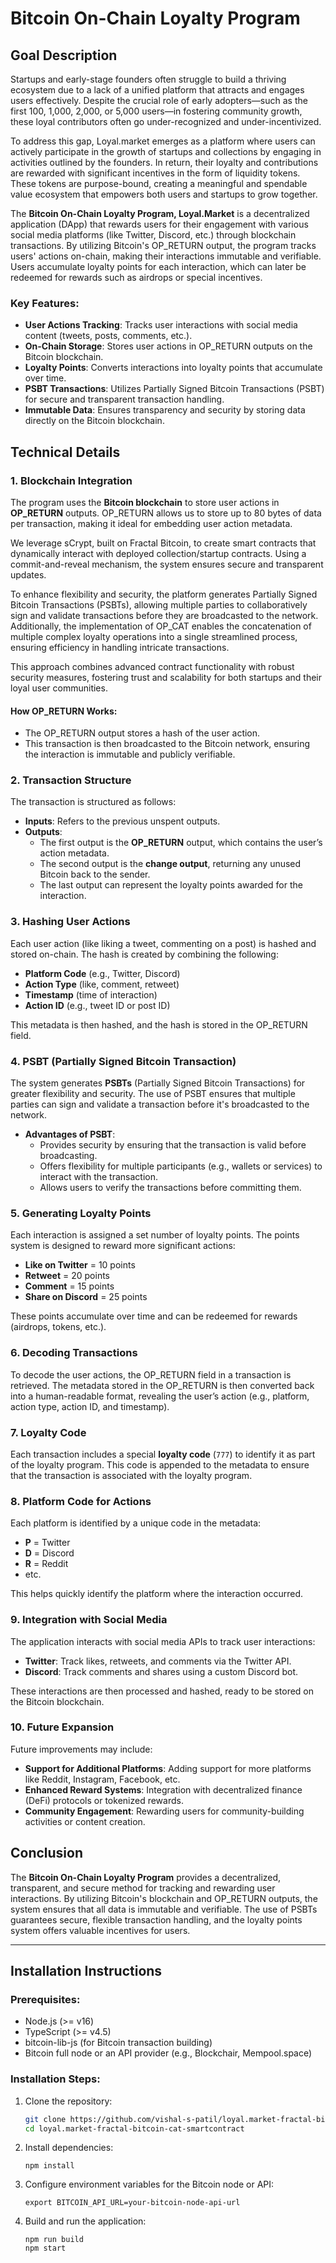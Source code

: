# Bitcoin On-Chain Loyalty Program

## Goal Description

Startups and early-stage founders often struggle to build a thriving ecosystem due to a lack of a unified platform that attracts and engages users effectively. Despite the crucial role of early adopters—such as the first 100, 1,000, 2,000, or 5,000 users—in fostering community growth, these loyal contributors often go under-recognized and under-incentivized.

To address this gap, Loyal.market emerges as a platform where users can actively participate in the growth of startups and collections by engaging in activities outlined by the founders. In return, their loyalty and contributions are rewarded with significant incentives in the form of liquidity tokens. These tokens are purpose-bound, creating a meaningful and spendable value ecosystem that empowers both users and startups to grow together.

The **Bitcoin On-Chain Loyalty Program, Loyal.Market** is a decentralized application (DApp) that rewards users for their engagement with various social media platforms (like Twitter, Discord, etc.) through blockchain transactions. By utilizing Bitcoin's OP_RETURN output, the program tracks users' actions on-chain, making their interactions immutable and verifiable. Users accumulate loyalty points for each interaction, which can later be redeemed for rewards such as airdrops or special incentives.

### Key Features:

- **User Actions Tracking**: Tracks user interactions with social media content (tweets, posts, comments, etc.).
- **On-Chain Storage**: Stores user actions in OP_RETURN outputs on the Bitcoin blockchain.
- **Loyalty Points**: Converts interactions into loyalty points that accumulate over time.
- **PSBT Transactions**: Utilizes Partially Signed Bitcoin Transactions (PSBT) for secure and transparent transaction handling.
- **Immutable Data**: Ensures transparency and security by storing data directly on the Bitcoin blockchain.

## Technical Details

### 1. **Blockchain Integration**

The program uses the **Bitcoin blockchain** to store user actions in **OP_RETURN** outputs. OP_RETURN allows us to store up to 80 bytes of data per transaction, making it ideal for embedding user action metadata.

We leverage sCrypt, built on Fractal Bitcoin, to create smart contracts that dynamically interact with deployed collection/startup contracts. Using a commit-and-reveal mechanism, the system ensures secure and transparent updates.

To enhance flexibility and security, the platform generates Partially Signed Bitcoin Transactions (PSBTs), allowing multiple parties to collaboratively sign and validate transactions before they are broadcasted to the network. Additionally, the implementation of OP_CAT enables the concatenation of multiple complex loyalty operations into a single streamlined process, ensuring efficiency in handling intricate transactions.

This approach combines advanced contract functionality with robust security measures, fostering trust and scalability for both startups and their loyal user communities.

#### How OP_RETURN Works:

- The OP_RETURN output stores a hash of the user action.
- This transaction is then broadcasted to the Bitcoin network, ensuring the interaction is immutable and publicly verifiable.

### 2. **Transaction Structure**

The transaction is structured as follows:

- **Inputs**: Refers to the previous unspent outputs.
- **Outputs**:
  - The first output is the **OP_RETURN** output, which contains the user’s action metadata.
  - The second output is the **change output**, returning any unused Bitcoin back to the sender.
  - The last output can represent the loyalty points awarded for the interaction.

### 3. **Hashing User Actions**

Each user action (like liking a tweet, commenting on a post) is hashed and stored on-chain. The hash is created by combining the following:

- **Platform Code** (e.g., Twitter, Discord)
- **Action Type** (like, comment, retweet)
- **Timestamp** (time of interaction)
- **Action ID** (e.g., tweet ID or post ID)

This metadata is then hashed, and the hash is stored in the OP_RETURN field.

### 4. **PSBT (Partially Signed Bitcoin Transaction)**

The system generates **PSBTs** (Partially Signed Bitcoin Transactions) for greater flexibility and security. The use of PSBT ensures that multiple parties can sign and validate a transaction before it's broadcasted to the network.

- **Advantages of PSBT**:
  - Provides security by ensuring that the transaction is valid before broadcasting.
  - Offers flexibility for multiple participants (e.g., wallets or services) to interact with the transaction.
  - Allows users to verify the transactions before committing them.

### 5. **Generating Loyalty Points**

Each interaction is assigned a set number of loyalty points. The points system is designed to reward more significant actions:

- **Like on Twitter** = 10 points
- **Retweet** = 20 points
- **Comment** = 15 points
- **Share on Discord** = 25 points

These points accumulate over time and can be redeemed for rewards (airdrops, tokens, etc.).

### 6. **Decoding Transactions**

To decode the user actions, the OP_RETURN field in a transaction is retrieved. The metadata stored in the OP_RETURN is then converted back into a human-readable format, revealing the user’s action (e.g., platform, action type, action ID, and timestamp).

### 7. **Loyalty Code**

Each transaction includes a special **loyalty code** (`777`) to identify it as part of the loyalty program. This code is appended to the metadata to ensure that the transaction is associated with the loyalty program.

### 8. **Platform Code for Actions**

Each platform is identified by a unique code in the metadata:

- **P** = Twitter
- **D** = Discord
- **R** = Reddit
- etc.

This helps quickly identify the platform where the interaction occurred.

### 9. **Integration with Social Media**

The application interacts with social media APIs to track user interactions:

- **Twitter**: Track likes, retweets, and comments via the Twitter API.
- **Discord**: Track comments and shares using a custom Discord bot.

These interactions are then processed and hashed, ready to be stored on the Bitcoin blockchain.

### 10. **Future Expansion**

Future improvements may include:

- **Support for Additional Platforms**: Adding support for more platforms like Reddit, Instagram, Facebook, etc.
- **Enhanced Reward Systems**: Integration with decentralized finance (DeFi) protocols or tokenized rewards.
- **Community Engagement**: Rewarding users for community-building activities or content creation.

## Conclusion

The **Bitcoin On-Chain Loyalty Program** provides a decentralized, transparent, and secure method for tracking and rewarding user interactions. By utilizing Bitcoin's blockchain and OP_RETURN outputs, the system ensures that all data is immutable and verifiable. The use of PSBTs guarantees secure, flexible transaction handling, and the loyalty points system offers valuable incentives for users.

---

## Installation Instructions

### Prerequisites:

- Node.js (>= v16)
- TypeScript (>= v4.5)
- bitcoin-lib-js (for Bitcoin transaction building)
- Bitcoin full node or an API provider (e.g., Blockchair, Mempool.space)

### Installation Steps:

1. Clone the repository:
   ```bash
   git clone https://github.com/vishal-s-patil/loyal.market-fractal-bitcoin-cat-smartcontract
   cd loyal.market-fractal-bitcoin-cat-smartcontract
   ```
2. Install dependencies:
   ```
   npm install
   ```
3. Configure environment variables for the Bitcoin node or API:
   ```
   export BITCOIN_API_URL=your-bitcoin-node-api-url
   ```
4. Build and run the application:
   ```
   npm run build
   npm start
   ```
